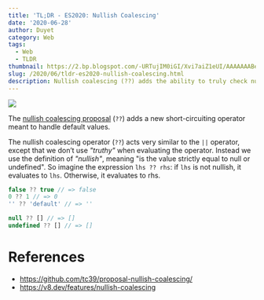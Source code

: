 ```yaml
---
title: 'TL;DR - ES2020: Nullish Coalescing'
date: '2020-06-28'
author: Duyet
category: Web
tags:
  - Web
  - TLDR
thumbnail: https://2.bp.blogspot.com/-URTujIM0iGI/Xvi7aiZ1eUI/AAAAAAABeiE/jBvXkkQyjtUbiBTdjQe2dxZSQt1jRbRygCK4BGAYYCw/s1600/Screen%2BShot%2B2020-06-28%2Bat%2B22.45.47.png
slug: /2020/06/tldr-es2020-nullish-coalescing.html
description: Nullish coalescing (??) adds the ability to truly check nullish values instead of falsey values.
---
```


![](/media/2020/nullish-coalescing/nullish-coalescing-dark.png)

The [nullish coalescing proposal](https://github.com/tc39/proposal-nullish-coalescing/) (`??`) adds a new short-circuiting operator meant to handle default values.

The nullish coalescing operator (`??`) acts very similar to the `||` operator, except that we don’t use _"truthy"_ when evaluating the operator. Instead we use the definition of _"nullish"_, meaning "is the value strictly equal to null or undefined". So imagine the expression `lhs ?? rhs`: if `lhs` is not nullish, it evaluates to `lhs`. Otherwise, it evaluates to rhs.

```js
false ?? true // => false
0 ?? 1 // => 0
'' ?? 'default' // => ''

null ?? [] // => []
undefined ?? [] // => []
```

# References

- https://github.com/tc39/proposal-nullish-coalescing/
- https://v8.dev/features/nullish-coalescing
